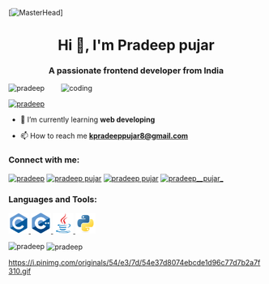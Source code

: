 [![MasterHead](https://cdni.iconscout.com/illustration/premium/thumb/coding-project-1884980-1597918.png)]

<h1 align="center">Hi 👋, I'm Pradeep pujar</h1>
<h3 align="center">A passionate frontend developer from India</h3>

<img align="right" alt="coding" width="400" src="https://user-images.githubusercontent.com/55389276/140866485-8fb1c876-9a8f-4d6a-98dc-08c4981eaf70.gif">



<p align="left"> <img src="https://komarev.com/ghpvc/?username=pradeep&label=Profile%20views&color=0e75b6&style=flat" alt="pradeep" /> </p>

<p align="left"> <a href="https://twitter.com/pradeep" target="blank"><img src="https://img.shields.io/twitter/follow/pradeep?logo=twitter&style=for-the-badge" alt="pradeep" /></a> </p>

- 🌱 I’m currently learning **web developing**

- 📫 How to reach me **kpradeeppujar8@gmail.com**

<h3 align="left">Connect with me:</h3>
<p align="left">
<a href="https://twitter.com/pradeep" target="blank"><img align="center" src="https://raw.githubusercontent.com/rahuldkjain/github-profile-readme-generator/master/src/images/icons/Social/twitter.svg" alt="pradeep" height="30" width="40" /></a>
<a href="https://linkedin.com/in/pradeep pujar" target="blank"><img align="center" src="https://raw.githubusercontent.com/rahuldkjain/github-profile-readme-generator/master/src/images/icons/Social/linked-in-alt.svg" alt="pradeep pujar" height="30" width="40" /></a>
<a href="https://fb.com/pradeep pujar" target="blank"><img align="center" src="https://raw.githubusercontent.com/rahuldkjain/github-profile-readme-generator/master/src/images/icons/Social/facebook.svg" alt="pradeep pujar" height="30" width="40" /></a>
<a href="https://instagram.com/pradeep__pujar_" target="blank"><img align="center" src="https://raw.githubusercontent.com/rahuldkjain/github-profile-readme-generator/master/src/images/icons/Social/instagram.svg" alt="pradeep__pujar_" height="30" width="40" /></a>
</p>

<h3 align="left">Languages and Tools:</h3>
<p align="left"> <a href="https://www.cprogramming.com/" target="_blank" rel="noreferrer"> <img src="https://raw.githubusercontent.com/devicons/devicon/master/icons/c/c-original.svg" alt="c" width="40" height="40"/> </a> <a href="https://www.w3schools.com/cpp/" target="_blank" rel="noreferrer"> <img src="https://raw.githubusercontent.com/devicons/devicon/master/icons/cplusplus/cplusplus-original.svg" alt="cplusplus" width="40" height="40"/> </a> <a href="https://www.java.com" target="_blank" rel="noreferrer"> <img src="https://raw.githubusercontent.com/devicons/devicon/master/icons/java/java-original.svg" alt="java" width="40" height="40"/> </a> <a href="https://www.python.org" target="_blank" rel="noreferrer"> <img src="https://raw.githubusercontent.com/devicons/devicon/master/icons/python/python-original.svg" alt="python" width="40" height="40"/> </a> </p>

<p><img align="left" src="https://github-readme-stats.vercel.app/api/top-langs?username=pradeep&show_icons=true&locale=en&layout=compact" alt="pradeep" /></p>

<p>&nbsp;<img align="center" src="https://github-readme-stats.vercel.app/api?username=pradeep&show_icons=true&locale=en" alt="pradeep" /></p>






https://i.pinimg.com/originals/54/e3/7d/54e37d8074ebcde1d96c77d7b2a7f310.gif
